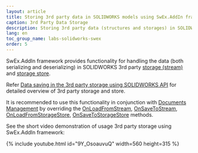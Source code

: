 ```yaml
---
layout: article
title: Storing 3rd party data in SOLIDWORKS models using SwEx.AddIn framework
caption: 3rd Party Data Storage
description: Storing 3rd party data (structures and storages) in SOLIDWORKS model stream using SwEx.AddIn framework
lang: en
toc_group_name: labs-solidworks-swex
order: 5
---
```

SwEx.AddIn framework provides functionality for handling the data (both serializing and deserializing) in SOLIDWORKS 3rd party [storage (stream)](stream) and [storage store](storage).

Refer [Data saving in the 3rd party storage using SOLIDWORKS API](/solidworks-api/data-storage/third-party/) for detailed overview of 3rd party storage and store.

It is recommended to use this functionality in conjunction with [Documents Management](/labs/solidworks/swex/add-in/documents-management/) by overriding the [OnLoadFromStream](https://docs.codestack.net/swex/add-in/html/M_CodeStack_SwEx_AddIn_Core_DocumentHandler_OnLoadFromStream.htm), [OnSaveToStream](https://docs.codestack.net/swex/add-in/html/M_CodeStack_SwEx_AddIn_Core_DocumentHandler_OnSaveToStream.htm), [OnLoadFromStorageStore](https://docs.codestack.net/swex/add-in/html/M_CodeStack_SwEx_AddIn_Core_DocumentHandler_OnLoadFromStorageStore.htm), [OnSaveToStorageStore](https://docs.codestack.net/swex/add-in/html/M_CodeStack_SwEx_AddIn_Core_DocumentHandler_OnSaveToStorageStore.htm) methods.

See the short video demonstration of usage 3rd party storage using SwEx.AddIn framework:

{% include youtube.html id="9Y_OsoauvuQ" width=560 height=315 %}